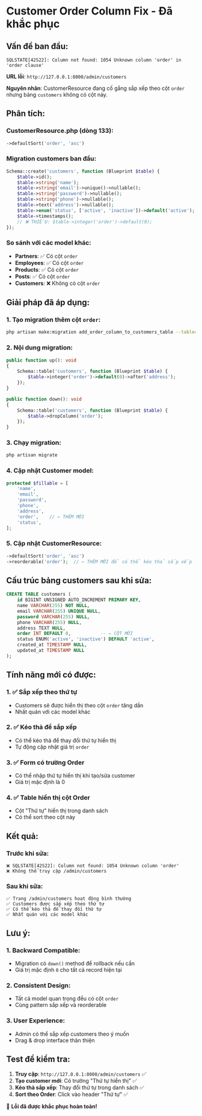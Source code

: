 # Customer Order Column Fix - Đã khắc phục

## **Vấn đề ban đầu:**
```
SQLSTATE[42S22]: Column not found: 1054 Unknown column 'order' in 'order clause'
```

**URL lỗi**: `http://127.0.0.1:8000/admin/customers`

**Nguyên nhân**: CustomerResource đang cố gắng sắp xếp theo cột `order` nhưng bảng `customers` không có cột này.

## **Phân tích:**

### **CustomerResource.php (dòng 133):**
```php
->defaultSort('order', 'asc')
```

### **Migration customers ban đầu:**
```php
Schema::create('customers', function (Blueprint $table) {
    $table->id();
    $table->string('name');
    $table->string('email')->unique()->nullable();
    $table->string('password')->nullable();
    $table->string('phone')->nullable();
    $table->text('address')->nullable();
    $table->enum('status', ['active', 'inactive'])->default('active');
    $table->timestamps();
    // ❌ THIẾU: $table->integer('order')->default(0);
});
```

### **So sánh với các model khác:**
- **Partners**: ✅ Có cột `order`
- **Employees**: ✅ Có cột `order`  
- **Products**: ✅ Có cột `order`
- **Posts**: ✅ Có cột `order`
- **Customers**: ❌ Không có cột `order`

## **Giải pháp đã áp dụng:**

### **1. Tạo migration thêm cột `order`:**
```bash
php artisan make:migration add_order_column_to_customers_table --table=customers
```

### **2. Nội dung migration:**
```php
public function up(): void
{
    Schema::table('customers', function (Blueprint $table) {
        $table->integer('order')->default(0)->after('address');
    });
}

public function down(): void
{
    Schema::table('customers', function (Blueprint $table) {
        $table->dropColumn('order');
    });
}
```

### **3. Chạy migration:**
```bash
php artisan migrate
```

### **4. Cập nhật Customer model:**
```php
protected $fillable = [
    'name',
    'email',
    'password',
    'phone',
    'address',
    'order',    // ← THÊM MỚI
    'status',
];
```

### **5. Cập nhật CustomerResource:**
```php
->defaultSort('order', 'asc')
->reorderable('order');  // ← THÊM MỚI để có thể kéo thả sắp xếp
```

## **Cấu trúc bảng customers sau khi sửa:**

```sql
CREATE TABLE customers (
    id BIGINT UNSIGNED AUTO_INCREMENT PRIMARY KEY,
    name VARCHAR(255) NOT NULL,
    email VARCHAR(255) UNIQUE NULL,
    password VARCHAR(255) NULL,
    phone VARCHAR(255) NULL,
    address TEXT NULL,
    order INT DEFAULT 0,           -- ← CỘT MỚI
    status ENUM('active', 'inactive') DEFAULT 'active',
    created_at TIMESTAMP NULL,
    updated_at TIMESTAMP NULL
);
```

## **Tính năng mới có được:**

### **1. ✅ Sắp xếp theo thứ tự**
- Customers sẽ được hiển thị theo cột `order` tăng dần
- Nhất quán với các model khác

### **2. ✅ Kéo thả để sắp xếp**
- Có thể kéo thả để thay đổi thứ tự hiển thị
- Tự động cập nhật giá trị `order`

### **3. ✅ Form có trường Order**
- Có thể nhập thứ tự hiển thị khi tạo/sửa customer
- Giá trị mặc định là 0

### **4. ✅ Table hiển thị cột Order**
- Cột "Thứ tự" hiển thị trong danh sách
- Có thể sort theo cột này

## **Kết quả:**

### **Trước khi sửa:**
```
❌ SQLSTATE[42S22]: Column not found: 1054 Unknown column 'order'
❌ Không thể truy cập /admin/customers
```

### **Sau khi sửa:**
```
✅ Trang /admin/customers hoạt động bình thường
✅ Customers được sắp xếp theo thứ tự
✅ Có thể kéo thả để thay đổi thứ tự
✅ Nhất quán với các model khác
```

## **Lưu ý:**

### **1. Backward Compatible:**
- Migration có `down()` method để rollback nếu cần
- Giá trị mặc định `0` cho tất cả record hiện tại

### **2. Consistent Design:**
- Tất cả model quan trọng đều có cột `order`
- Cùng pattern sắp xếp và reorderable

### **3. User Experience:**
- Admin có thể sắp xếp customers theo ý muốn
- Drag & drop interface thân thiện

## **Test để kiểm tra:**

1. **Truy cập**: `http://127.0.0.1:8000/admin/customers` ✅
2. **Tạo customer mới**: Có trường "Thứ tự hiển thị" ✅
3. **Kéo thả sắp xếp**: Thay đổi thứ tự trong danh sách ✅
4. **Sort theo Order**: Click vào header "Thứ tự" ✅

🎉 **Lỗi đã được khắc phục hoàn toàn!**
